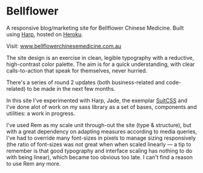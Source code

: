 Bellflower
=========================================

A responsive blog/marketing site for Bellflower Chinese Medicine. Built using [Harp](http://harpjs.com), hosted on [Heroku](http://heroku.com).

Visit: www.bellflowerchinesemedicine.com.au

The site design is an exercise in clean, legible typography with a reductive, high-contrast color palette. The aim is for a quick understanding, with clear calls-to-action that speak for themselves, never hurried.

There's a series of round 2 updates (both business-related and code-related) to be made in the next few months. 

In this site I've experimented with Harp, Jade, the exemplar [SuitCSS](https://github.com/suitcss/suit) and I've done alot of work on my sass library as a set of bases, components and utilities: a work in progress.

I've used Rem as my scale unit through-out the site (type & structure), but with a great dependency on adapting measures according to media queries, I've had to override many font-sizes in pixels to manage sizing responsively (the ratio of font-sizes was not great when when scaled linearly — a tip to remember is that good typography and interface scaling has nothing to do with being linear), which became too obvious too late. I can't find a reason to use Rem any more.

